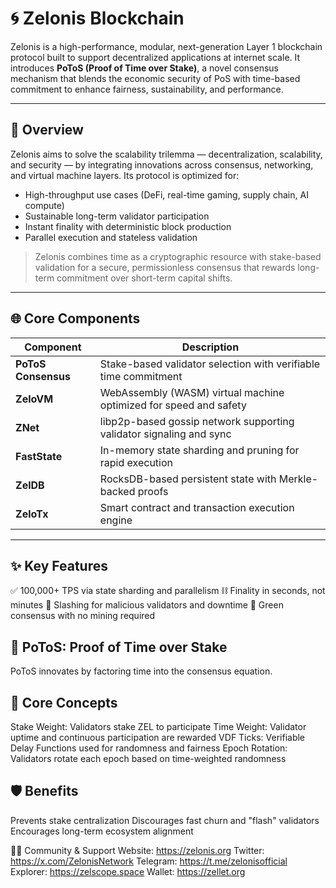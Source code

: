 # 🌀 Zelonis Blockchain

Zelonis is a high-performance, modular, next-generation Layer 1 blockchain protocol built to support decentralized applications at internet scale. It introduces **PoToS (Proof of Time over Stake)**, a novel consensus mechanism that blends the economic security of PoS with time-based commitment to enhance fairness, sustainability, and performance.

---

## 🧬 Overview

Zelonis aims to solve the scalability trilemma — decentralization, scalability, and security — by integrating innovations across consensus, networking, and virtual machine layers. Its protocol is optimized for:

- High-throughput use cases (DeFi, real-time gaming, supply chain, AI compute)
- Sustainable long-term validator participation
- Instant finality with deterministic block production
- Parallel execution and stateless validation

> Zelonis combines time as a cryptographic resource with stake-based validation for a secure, permissionless consensus that rewards long-term commitment over short-term capital shifts.

---

## 🌐 Core Components

| Component         | Description                                                                 |
|------------------|-----------------------------------------------------------------------------|
| **PoToS Consensus**   | Stake-based validator selection with verifiable time commitment            |
| **ZeloVM**        | WebAssembly (WASM) virtual machine optimized for speed and safety           |
| **ZNet**          | libp2p-based gossip network supporting validator signaling and sync         |
| **FastState**     | In-memory state sharding and pruning for rapid execution                    |
| **ZelDB**         | RocksDB-based persistent state with Merkle-backed proofs                   |
| **ZeloTx**        | Smart contract and transaction execution engine                             |

---

## ✨ Key Features
✅ 100,000+ TPS via state sharding and parallelism
⛓️ Finality in seconds, not minutes
🔐 Slashing for malicious validators and downtime
🌱 Green consensus with no mining required

## 📜 PoToS: Proof of Time over Stake
PoToS innovates by factoring time into the consensus equation.

## 🧠 Core Concepts
Stake Weight: Validators stake ZEL to participate
Time Weight: Validator uptime and continuous participation are rewarded
VDF Ticks: Verifiable Delay Functions used for randomness and fairness
Epoch Rotation: Validators rotate each epoch based on time-weighted randomness

## 🛡️ Benefits
Prevents stake centralization
Discourages fast churn and "flash" validators
Encourages long-term ecosystem alignment


🧑‍💻 Community & Support
Website: https://zelonis.org
Twitter: https://x.com/ZelonisNetwork
Telegram: https://t.me/zelonisofficial
Explorer: https://zelscope.space
Wallet: https://zellet.org
